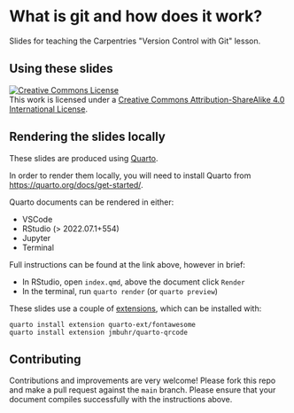 # What is git and how does it work?

Slides for teaching the Carpentries "Version Control with Git" lesson.

## Using these slides
<a rel="license" href="http://creativecommons.org/licenses/by-sa/4.0/"><img alt="Creative Commons License" style="border-width:0" src="https://i.creativecommons.org/l/by-sa/4.0/80x15.png" /></a><br />This work is licensed under a <a rel="license" href="http://creativecommons.org/licenses/by-sa/4.0/">Creative Commons Attribution-ShareAlike 4.0 International License</a>.

## Rendering the slides locally
These slides are produced using [Quarto](https://quarto.org).

In order to render them locally, you will need to install Quarto from <https://quarto.org/docs/get-started/>.

Quarto documents can be rendered in either:
* VSCode
* RStudio (> 2022.07.1+554)
* Jupyter
* Terminal

Full instructions can be found at the link above, however in brief:
* In RStudio, open `index.qmd`, above the document click `Render`
* In the terminal, run `quarto render` (or `quarto preview`)

These slides use a couple of [extensions](https://quarto.org/docs/extensions/), which can be installed with:

``` shell
quarto install extension quarto-ext/fontawesome
quarto install extension jmbuhr/quarto-qrcode
```

## Contributing
Contributions and improvements are very welcome! Please fork this repo and make a pull request against the `main` branch.
Please ensure that your document compiles successfully with the instructions above.
